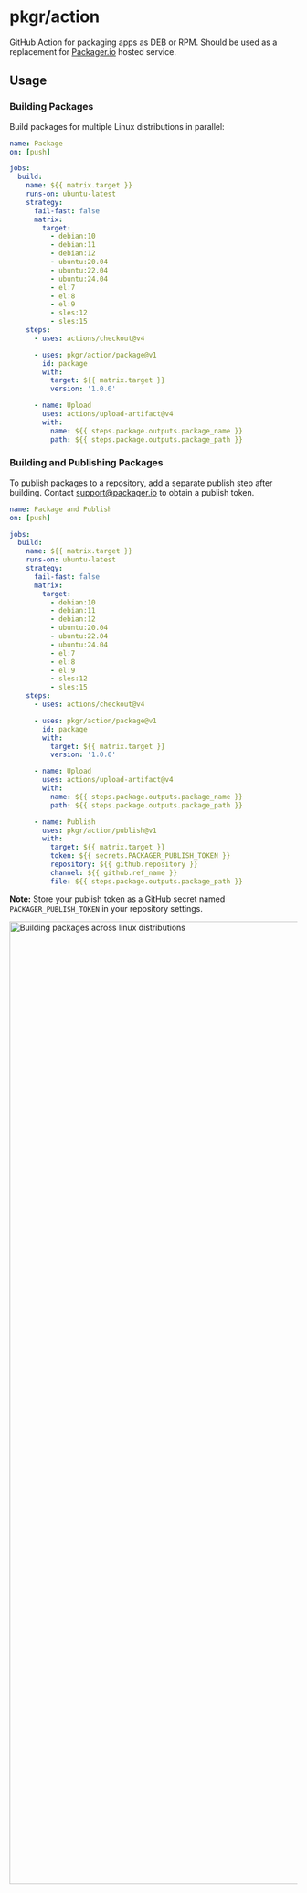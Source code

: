 # pkgr/action

GitHub Action for packaging apps as DEB or RPM. Should be used as a replacement for [Packager.io](https://packager.io) hosted service.

## Usage

### Building Packages

Build packages for multiple Linux distributions in parallel:

```yaml
name: Package
on: [push]

jobs:
  build:
    name: ${{ matrix.target }}
    runs-on: ubuntu-latest
    strategy:
      fail-fast: false
      matrix:
        target:
          - debian:10
          - debian:11
          - debian:12
          - ubuntu:20.04
          - ubuntu:22.04
          - ubuntu:24.04
          - el:7
          - el:8
          - el:9
          - sles:12
          - sles:15
    steps:
      - uses: actions/checkout@v4

      - uses: pkgr/action/package@v1
        id: package
        with:
          target: ${{ matrix.target }}
          version: '1.0.0'

      - name: Upload
        uses: actions/upload-artifact@v4
        with:
          name: ${{ steps.package.outputs.package_name }}
          path: ${{ steps.package.outputs.package_path }}
```

### Building and Publishing Packages

To publish packages to a repository, add a separate publish step after building. Contact support@packager.io to obtain a publish token.

```yaml
name: Package and Publish
on: [push]

jobs:
  build:
    name: ${{ matrix.target }}
    runs-on: ubuntu-latest
    strategy:
      fail-fast: false
      matrix:
        target:
          - debian:10
          - debian:11
          - debian:12
          - ubuntu:20.04
          - ubuntu:22.04
          - ubuntu:24.04
          - el:7
          - el:8
          - el:9
          - sles:12
          - sles:15
    steps:
      - uses: actions/checkout@v4

      - uses: pkgr/action/package@v1
        id: package
        with:
          target: ${{ matrix.target }}
          version: '1.0.0'

      - name: Upload
        uses: actions/upload-artifact@v4
        with:
          name: ${{ steps.package.outputs.package_name }}
          path: ${{ steps.package.outputs.package_path }}

      - name: Publish
        uses: pkgr/action/publish@v1
        with:
          target: ${{ matrix.target }}
          token: ${{ secrets.PACKAGER_PUBLISH_TOKEN }}
          repository: ${{ github.repository }}
          channel: ${{ github.ref_name }}
          file: ${{ steps.package.outputs.package_path }}
```

**Note:** Store your publish token as a GitHub secret named `PACKAGER_PUBLISH_TOKEN` in your repository settings.

<img width="1684" alt="Building packages across linux distributions" src="https://github.com/pkgr/action/assets/6114/72388c40-6e97-4481-899a-9a67b081e6fa">
